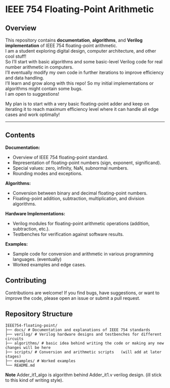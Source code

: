 # IEEE 754 Floating-Point Arithmetic

## Overview

This repository contains **documentation**, **algorithms**, and **Verilog implementation** of IEEE 754 floating-point arithmetic.  
I am a student exploring digital design, computer architecture, and other cool stuff!  
So I’ll start with basic algorithms and some basic-level Verilog code for real number arithmetic in computers.  
I’ll eventually modify my own code in further iterations to improve efficiency and data handling.  
I’ll learn and grow along with this repo! So my initial implementations or algorithms might contain some bugs.  
I am open to suggestions!

My plan is to start with a very basic floating-point adder and keep on iterating it to reach maximum efficiency level where it can handle all edge cases and work optimally!

---

## Contents

**Documentation:**  
- Overview of IEEE 754 floating-point standard.  
- Representation of floating-point numbers (sign, exponent, significand).  
- Special values: zero, infinity, NaN, subnormal numbers.  
- Rounding modes and exceptions.  

**Algorithms:**  
- Conversion between binary and decimal floating-point numbers.  
- Floating-point addition, subtraction, multiplication, and division algorithms.  

**Hardware Implementations:**  
- Verilog modules for floating-point arithmetic operations (addition, subtraction, etc.).  
- Testbenches for verification against software results.  

**Examples:**  
- Sample code for conversion and arithmetic in various programming languages. (eventually)  
- Worked examples and edge cases.  

## Contributing

Contributions are welcome! If you find bugs, have suggestions, or want to improve the code, please open an issue or submit a pull request.

## Repository Structure
```
IEEE754-floating-point/
├── docs/ # Documentation and explanations of IEEE 754 standards
├── verilog/ # Verilog hardware designs and testbenches for different circuits
├── algorithms/ # basic idea behind writing the code or making any new changes will be here
├── scripts/ # Conversion and arithmetic scripts   (will add at later stages)
├── examples/ # Worked examples 
└── README.md 
```
**Note**
Adder_it1_algo is algorithm behind Adder_it1.v verilog design. (ill stick to this kind of writing style).
